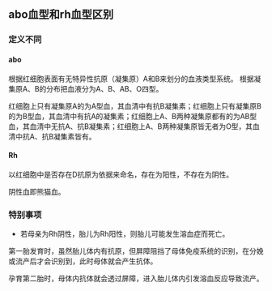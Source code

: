 ## abo血型和rh血型区别

### 定义不同

#### abo

根据红细胞表面有无特异性抗原（凝集原）A和B来划分的血液类型系统。
根据凝集原A、B的分布把血液分为A、B、AB、O四型。

红细胞上只有凝集原A的为A型血，其血清中有抗B凝集素；红细胞上只有凝集原B的为B型血，其血清中有抗A的凝集素；红细胞上A、B两种凝集原都有的为AB型血，其血清中无抗A、抗B凝集素；红细胞上A、B两种凝集原皆无者为O型，其血清中抗A、抗B凝集素皆有。

#### Rh

以红细胞中是否存在D抗原为依据来命名，存在为阳性，不存在为阴性。

阴性血即熊猫血。

### 特别事项

* 若母亲为Rh阴性，胎儿为Rh阳性，则胎儿可能发生溶血症而死亡。

第一胎发育时，虽然胎儿体内有抗原，但屏障阻挡了母体免疫系统的识别，在分娩或流产后才会识别到，此时母体就会产生抗体。

孕育第二胎时，母体内抗体就会透过屏障，进入胎儿体内引发溶血反应导致流产。
